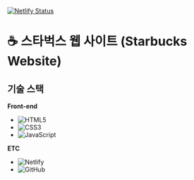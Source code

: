 [![Netlify Status](https://api.netlify.com/api/v1/badges/fe78859b-ccbc-47e0-82aa-ce187bbe4c0b/deploy-status)](https://app.netlify.com/sites/hopeful-elion-05bcf5/deploys)

# :coffee: 스타벅스 웹 사이트 (Starbucks Website)

## 기술 스택

**Front-end**

- ![HTML5](https://img.shields.io/badge/-HTML5-E34F26?&logo=html5&logoColor=white)
- ![CSS3](https://img.shields.io/badge/-CSS3-1572B6?&logo=css3&logoColor=white)
- ![JavaScript](https://img.shields.io/badge/-JavaScript-F7DF1E?&logo=javascript&logoColor=white)

**ETC**

- ![Netlify](https://img.shields.io/badge/-Netlify-00C7B7?&logo=netlify&logoColor=white)
- ![GitHub](https://img.shields.io/badge/-GitHub-181717?&logo=github&logoColor=white)
